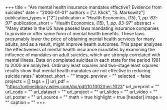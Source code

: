+++
title = "Are mental health insurance mandates effective? Evidence from suicides"
date = "2006-01-01"
authors = ["J. Klick", "S. Markowitz"]
publication_types = ["2"]
publication = "Health Economics, (15), 1, _pp. 83-97_"
publication_short = "Health Economics, (15), 1, _pp. 83-97_"
abstract = "Many states in the US have passed laws mandating insurance companies to provide or offer some form of mental health benefits. These laws presumably lower the price of obtaining mental health services for many adults, and as a result, might improve health outcomes. This paper analyzes the effectiveness of mental health insurance mandates by examining the influence of mandates on adult suicides, which are strongly correlated with mental illness. Data on completed suicides in each state for the period 1981 to 2000 are analyzed. Ordinary least squares and two-stage least squares results show that mental health mandates are not effective in reducing suicide rates."
abstract_short = ""
image_preview = ""
selected = false
projects = []
tags = []
url_pdf = "https://onlinelibrary.wiley.com/doi/pdf/10.1002/hec.1023"
url_preprint = ""
url_code = ""
url_dataset = ""
url_project = ""
url_slides = ""
url_video = ""
url_poster = ""
url_source = ""
math = true
highlight = true
[header]
image = ""
caption = ""
+++
